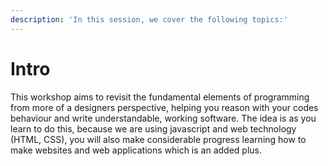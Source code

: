 ```yaml
---
description: 'In this session, we cover the following topics:'
---
```


# Intro

This workshop aims to revisit the fundamental elements of programming from more of a designers perspective, helping you reason with your codes behaviour and write understandable, working software. The idea is as you learn to do this, because we are using javascript and web technology \(HTML, CSS\), you will also make considerable progress learning how to make websites and web applications which is an added plus.

